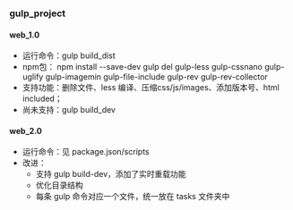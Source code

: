 ### gulp_project
#### web_1.0
- 运行命令：gulp build_dist
- npm包： npm install --save-dev gulp del gulp-less gulp-cssnano gulp-uglify gulp-imagemin gulp-file-include
gulp-rev gulp-rev-collector
- 支持功能：删除文件、less 编译、压缩css/js/images、添加版本号、html included；
- 尚未支持：gulp build_dev

#### web_2.0
- 运行命令：见 package.json/scripts
- 改进：
   - 支持 gulp build-dev，添加了实时重载功能
   - 优化目录结构
   - 每条 gulp 命令对应一个文件，统一放在 tasks 文件夹中
